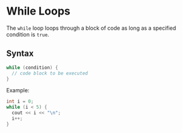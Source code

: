 # **While Loops**

The ```while``` loop loops through a block of code as long as a specified condition is ```true```.

## **Syntax**

```cpp
while (condition) {
  // code block to be executed
}
```

Example: <br>

```cpp
int i = 0;
while (i < 5) {
  cout << i << "\n";
  i++;
}
```